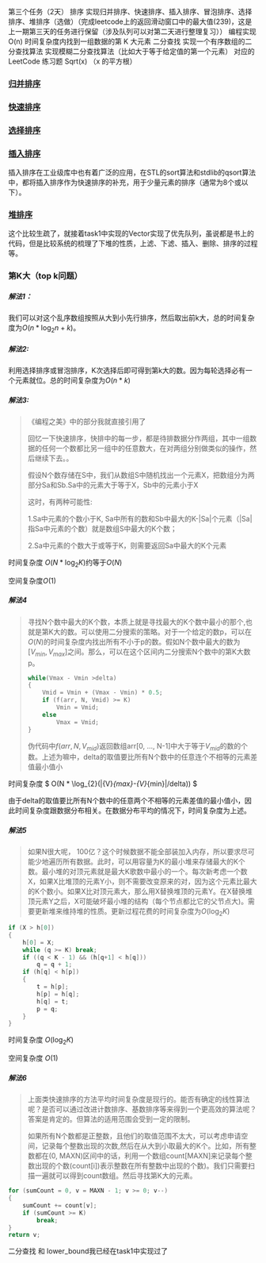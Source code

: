 第三个任务（2天）
排序
实现归并排序、快速排序、插入排序、冒泡排序、选择排序、堆排序（选做）（完成leetcode上的返回滑动窗口中的最大值(239)，这是上一期第三天的任务进行保留（涉及队列可以对第二天进行整理复习））
编程实现 O(n) 时间复杂度内找到一组数据的第 K 大元素
二分查找
实现一个有序数组的二分查找算法
实现模糊二分查找算法（比如大于等于给定值的第一个元素）
对应的 LeetCode 练习题
Sqrt(x) （x 的平方根）

### [归并排序](https://zh.wikipedia.org/wiki/%E5%BD%92%E5%B9%B6%E6%8E%92%E5%BA%8F)

### [快速排序](https://zh.wikipedia.org/wiki/%E5%BF%AB%E9%80%9F%E6%8E%92%E5%BA%8F)

### [选择排序](https://zh.wikipedia.org/wiki/%E9%80%89%E6%8B%A9%E6%8E%92%E5%BA%8F)

### [插入排序](https://zh.wikipedia.org/wiki/%E6%8F%92%E5%85%A5%E6%8E%92%E5%BA%8F)

插入排序在工业级库中也有着广泛的应用，在STL的sort算法和stdlib的qsort算法中，都将插入排序作为快速排序的补充，用于少量元素的排序（通常为8个或以下）。

### [堆排序](https://zh.wikipedia.org/wiki/%E5%A0%86%E6%8E%92%E5%BA%8F#C++)

这个比较生疏了，就接着task1中实现的Vector实现了优先队列，虽说都是书上的代码，但是比较系统的梳理了下堆的性质，上滤、下滤、插入、删除、排序的过程等。

### 第K大（top k问题）

##### 解法1：

​	我们可以对这个乱序数组按照从大到小先行排序，然后取出前k大，总的时间复杂度为$O(n*\log_{2}n + k)$。

##### 解法2:

​	利用选择排序或冒泡排序，K次选择后即可得到第k大的数。因为每轮选择必有一个元素就位。总的时间复杂度为$O(n*k)$

##### 解法3:



> 《编程之美》中的部分我就直接引用了
>
> 回忆一下快速排序，快排中的每一步，都是待排数据分作两组，其中一组数据的任何一个数都比另一组中的任意数大，在对两组分别做类似的操作，然后继续下去。。
>
> 假设N个数存储在S中，我们从数组S中随机找出一个元素X，把数组分为两部分Sa和Sb.Sa中的元素大于等于X，Sb中的元素小于X
>
> 这时，有两种可能性:
>
> 1.Sa中元素的个数小于K, Sa中所有的数和Sb中最大的K-|Sa|个元素（|Sa|指Sa中元素的个数）就是数组S中最大的K个数；
>
> 2.Sa中元素的个数大于或等于K，则需要返回Sa中最大的K个元素
>
>

时间复杂度 $O(N *{\log}_{2}{K})$约等于$O(N)$

空间复杂度$O(1)$

##### 解法4

>  寻找N个数中最大的K个数，本质上就是寻找最大的K个数中最小的那个,也就是第K大的数。可以使用二分搜索的策略。对于一个给定的数p，可以在$O(N)$的时间复杂度内找出所有不小于p的数。假如N个数中最大的数为$[V_{min}, V_{max}]$之间。那么，可以在这个区间内二分搜索N个数中的第K大数p。
>
> ```c++
> while(Vmax - Vmin >delta)
> {
>     Vmid = Vmin + (Vmax - Vmin) * 0.5;
>     if (f(arr, N, Vmid) >= K)
>         Vmin = Vmid;
>     else
>         Vmax = Vmid;
> }
> ```
>
> 伪代码中$f(arr,N,V_{mid})$返回数组arr[0, ..., N-1]中大于等于$V_{mid}$的数的个数。上述为嘛中，delta的取值要比所有N个数中的任意连个不相等的元素差值最小值小

时间复杂度 $ O(N * \log_{2}(|{V}_{max}-{V}_{min}|/delta)) $

由于delta的取值要比所有N个数中的任意两个不相等的元素差值的最小值小，因此时间复杂度跟数据分布相关。在数据分布平均的情况下，时间复杂度为上述。

##### 解法5

> 如果N很大呢， 100亿？这个时候数据不能全部装加入内存，所以要求尽可能少地遍历所有数据。此时，可以用容量为K的最小堆来存储最大的K个数。最小堆的对顶元素就是最大K歌数中最小的一个。每次新考虑一个数X，如果X比堆顶的元素Y小，则不需要改变原来的对，因为这个元素比最大的K个数小。如果X比对顶元素大，那么用X替换堆顶的元素Y。在X替换堆顶元素Y之后，X可能破坏最小堆的结构（每个节点都比它的父节点大)。需要更新堆来维持堆的性质。更新过程花费的时间复杂度为$O(\log_{2}K)$

```c++
if (X > h[0])
{
    h[0] = X;
    while (q >= K) break;
    if ((q < K - 1) && (h[q+1] < h[q]))
        q = q + 1;
    if (h[q] < h[p])
    {
        t = h[p];
        h[p] = h[q];
        h[q] = t;
        p = q;
    }
}
```

时间复杂度 $O(\log_{2}K)$

空间复杂度 $O({1})$

##### 解法6

> ​	上面类快速排序的方法平均时间复杂度是现行的。能否有确定的线性算法呢？是否可以通过改进计数排序、基数排序等来得到一个更高效的算法呢？答案是肯定的。但算法的适用范围会受到一定的限制。
>
> 如果所有N个数都是正整数，且他们的取值范围不太大，可以考虑申请空间，记录每个整数出现的次数,然后在从大到小取最大的K个。比如，所有整数都在(0, MAXN)区间中的话，利用一个数组count[MAXN]来记录每个整数出现的个数(count[i])表示整数在所有整数中出现的个数)。我们只需要扫描一遍就可以得到count数组。然后寻找第K大的元素。

```c++
for (sumCount = 0, v = MAXN - 1; v >= 0; v--)
{
    sumCount += count[v];
    if (sumCount >= K)
        break;
}
return v;
```



二分查找 和 lower_bound我已经在task1中实现过了